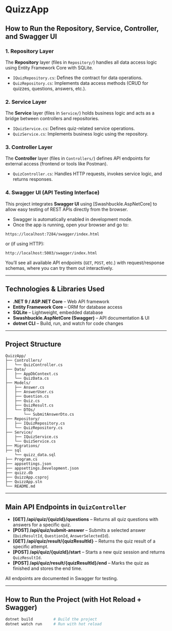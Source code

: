 # QuizzApp

## How to Run the Repository, Service, Controller, and Swagger UI

### 1. Repository Layer

The **Repository** layer (files in `Repository/`) handles all data access logic using Entity Framework Core with SQLite.

- `IQuizRepository.cs`: Defines the contract for data operations.
- `QuizRepository.cs`: Implements data access methods (CRUD for quizzes, questions, answers, etc.).

### 2. Service Layer

The **Service** layer (files in `Service/`) holds business logic and acts as a bridge between controllers and repositories.

- `IQuizService.cs`: Defines quiz-related service operations.
- `QuizService.cs`: Implements business logic using the repository.

### 3. Controller Layer

The **Controller** layer (files in `Controllers/`) defines API endpoints for external access (frontend or tools like Postman).

- `QuizController.cs`: Handles HTTP requests, invokes service logic, and returns responses.

### 4. Swagger UI (API Testing Interface)

This project integrates **Swagger UI** using \[Swashbuckle.AspNetCore] to allow easy testing of REST APIs directly from the browser.

- Swagger is automatically enabled in development mode.
- Once the app is running, open your browser and go to:

```
https://localhost:7284/swagger/index.html
```

or (if using HTTP):

```
http://localhost:5003/swagger/index.html
```

You’ll see all available API endpoints (`GET`, `POST`, etc.) with request/response schemas, where you can try them out interactively.

---

## Technologies & Libraries Used

- **.NET 9 / ASP.NET Core** – Web API framework
- **Entity Framework Core** – ORM for database access
- **SQLite** – Lightweight, embedded database
- **Swashbuckle.AspNetCore (Swagger)** – API documentation & UI
- **dotnet CLI** – Build, run, and watch for code changes

---

## Project Structure

```
QuizzApp/
├── Controllers/
│   └── QuizController.cs
├── Data/
│   ├── AppDbContext.cs
│   └── QuizData.cs
├── Models/
│   ├── Answer.cs
│   ├── AnswerUser.cs
│   ├── Question.cs
│   ├── Quiz.cs
│   ├── QuizResult.cs
│   └── DTOs/
│       └── SubmitAnswerDto.cs
├── Repository/
│   ├── IQuizRepository.cs
│   └── QuizRepository.cs
├── Service/
│   ├── IQuizService.cs
│   └── QuizService.cs
├── Migrations/
├── sql
    └── quizz_data.sql
├── Program.cs
├── appsettings.json
├── appsettings.Development.json
├── quizz.db
├── QuizzApp.csproj
├── QuizzApp.sln
└── README.md
```

---

## Main API Endpoints in `QuizController`

- **\[GET] /api/quiz/{quizId}/questions** – Returns all quiz questions with answers for a specific quiz.
- **\[POST] /api/quiz/submit-answer** – Submits a selected answer (`QuizResultId`, `QuestionId`, `AnswerSelectedId`).
- **\[GET] /api/quiz/result/{quizResultId}** – Returns the quiz result of a specific attempt.
- **\[POST] /api/quiz/{quizId}/start** – Starts a new quiz session and returns `QuizResultId`.
- **\[POST] /api/quiz/result/{quizResultId}/end** – Marks the quiz as finished and stores the end time.

All endpoints are documented in Swagger for testing.

---

## How to Run the Project (with Hot Reload + Swagger)

```sh
dotnet build         # Build the project
dotnet watch run     # Run with hot reload
```
